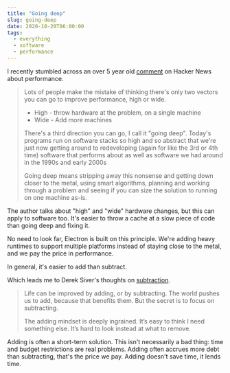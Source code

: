 ```yaml
---
title: "Going deep"
slug: going-deep
date: 2020-10-20T06:00:00
tags:
  - everything
  - software
  - performance
---
```


I recently stumbled across an over 5 year old [comment](https://news.ycombinator.com/item?id=8902739) on Hacker News about performance.

> Lots of people make the mistake of thinking there's only two vectors you can go to improve performance, high or wide.
>
> - High - throw hardware at the problem, on a single machine
> - Wide - Add more machines
>
> There's a third direction you can go, I call it "going deep". Today's programs run on software stacks so high and so abstract that we're just now getting around to redeveloping (again for like the 3rd or 4th time) software that performs about as well as software we had around in the 1990s and early 2000s
>
> Going deep means stripping away this nonsense and getting down closer to the metal, using smart algorithms, planning and working through a problem and seeing if you can size the solution to running on one machine as-is.

The author talks about "high" and "wide" hardware changes, but this can apply to software too. It's easier to throw a cache at a slow piece of code than going deep and fixing it.

No need to look far, Electron is built on this principle. We're adding heavy runtimes to support multiple platforms instead of staying close to the metal, and we pay the price in performance.

<!--more-->

In general, it's easier to add than subtract.

Which leads me to Derek Siver's thoughts on [subtraction](https://sive.rs/subtract).

> Life can be improved by adding, or by subtracting. The world pushes us to add, because that benefits them. But the secret is to focus on subtracting.
>
> The adding mindset is deeply ingrained. It’s easy to think I need something else. It’s hard to look instead at what to remove.

Adding is often a short-term solution. This isn't necessarily a bad thing: time and budget restrictions are real problems. Adding often accrues more debt than subtracting, that's the price we pay. Adding doesn't save time, it lends time.

